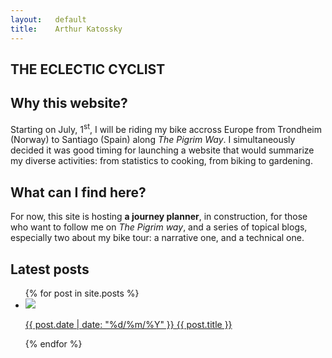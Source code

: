 ```yaml
---
layout:   default
title:    Arthur Katossky
---
```


<section id='blog-showcase' markdown='1'>
  
# THE ECLECTIC CYCLIST

## Why this website?

Starting on July, 1<sup>st</sup>, I will be riding my bike accross Europe from Trondheim (Norway) to Santiago (Spain) along *The Pigrim Way*. I simultaneously decided it was good timing for launching a website that would summarize my diverse activities: from statistics to cooking, from biking to gardening.

## What can I find here?

For now, this site is hosting **a journey planner**, in construction, for those who want to follow me on *The Pigrim way*, and a series of topical blogs, especially two about my bike tour: a narrative one, and a technical one.

## Latest posts

<!-- latest posts -->
<ul class='post-list'>
  <!--<li class='post-vignette'><img src="/img/eurovelo-3-track.png"><p><strong>Latest posts</strong></p></li>-->
  {% for post in site.posts %}
  <li  class='post-vignette'>
    <a href="{{ post.url }}">
      <img src='{{ post.thumbnail }}'/>
      <p>
        <span class='date'>{{ post.date | date: "%d/%m/%Y" }}</span>
        <span class='title'>{{ post.title }}</span>
      </p>
    </a>
  </li>
  {% endfor %}
</ul>

</section>

<section id='project-showcase'>
  <a href='/eurovelo'><div class='project' id='plan-your-journey'>
    <!--<div class='image-container'>
      <div class='screen'></div>
      <img src="/img/eurovelo-3-route.png">
    </div>-->
    <!--<p id='plan-your-journey-icon'>
    </i></p>
    <div>
      
    <div>
    -->
    <div id='plan-your-journey-icon'>
      <i class="fa fa-map-signs fa-5x" aria-hidden="true">
      <span class="direction-from">Trondheim</span>
      <span class="direction-to">Santiago</span>
      </i>
    </div>
    <p>Plan your <i class="fa fa-bicycle" aria-hidden="true"></i> trip on</p>
    <p> <strong><em>The Pilgrim way</em></strong></p>
  </div></a>
</section>